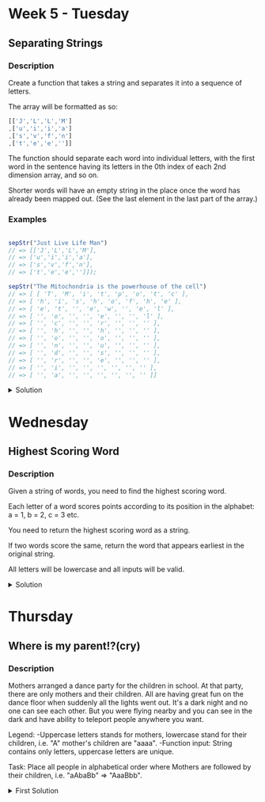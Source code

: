 #  Week 5 - Tuesday

## Separating Strings 

### Description 

Create a function that takes a string and separates it into a sequence of letters.

The array will be formatted as so:

```js
[['J','L','L','M']
,['u','i','i','a']
,['s','v','f','n']
,['t','e','e','']]
```

The function should separate each word into individual letters, with the first word in the sentence having its letters in the 0th index of each 2nd dimension array, and so on.

Shorter words will have an empty string in the place once the word has already been mapped out. (See the last element in the last part of the array.)

### Examples

```js

sepStr("Just Live Life Man")
// => [['J','L','L','M'],
// => ['u','i','i','a'],
// => ['s','v','f','n'],
// => ['t','e','e','']]);

sepStr("The Mitochondria is the powerhouse of the cell")
// => [ [ 'T', 'M', 'i', 't', 'p', 'o', 't', 'c' ],
// => [ 'h', 'i', 's', 'h', 'o', 'f', 'h', 'e' ],
// => [ 'e', 't', '', 'e', 'w', '', 'e', 'l' ],
// => [ '', 'o', '', '', 'e', '', '', 'l' ],
// => [ '', 'c', '', '', 'r', '', '', '' ],
// => [ '', 'h', '', '', 'h', '', '', '' ],
// => [ '', 'o', '', '', 'o', '', '', '' ],
// => [ '', 'n', '', '', 'u', '', '', '' ],
// => [ '', 'd', '', '', 's', '', '', '' ],
// => [ '', 'r', '', '', 'e', '', '', '' ],
// => [ '', 'i', '', '', '', '', '', '' ],
// => [ '', 'a', '', '', '', '', '', '' ]]

```

<details>
  <summary>Solution</summary>
  
  ```js
  
  function sepStr(str) {
str = str.split(' ');
let newArr = [];
//finding the longest word in the array 
let longestItem = str.reduce((acc, el) => { 
    if(el.length > acc) acc = el.length;
    return acc;
} ,0)
// making and pushing sub arrays
for(let i = 0; i < longestItem; i++){
    newArr.push(
        str.reduce((acc, el) => {
            el[i] ? acc.push(el[i]) : acc.push('');
            return acc;
        }, [])
    );
}

return newArr;

}
  
  ```
</details>

#  Wednesday
 
## Highest Scoring Word 

### Description 
  
Given a string of words, you need to find the highest scoring word.

Each letter of a word scores points according to its position in the alphabet: a = 1, b = 2, c = 3 etc.

You need to return the highest scoring word as a string.

If two words score the same, return the word that appears earliest in the original string.

All letters will be lowercase and all inputs will be valid.
  
<details>
  <summary>Solution</summary>
  
  ```js
  function high(x){
    let abc = '0abcdefghijklmnopqrstuvwxyz';
    let scores = x.split(' ').map((word) => (
        word.split('').reduce((acc, el) => acc += abc.indexOf(el), 0)
    ))
    return x.split(' ')[scores.findIndex((x, index) => x === Math.max(...scores))];
  }
  ```
  
</details>
  

#  Thursday
  
## Where is my parent!?(cry) 

### Description
  
Mothers arranged a dance party for the children in school. At that party, there are only mothers and their children. All are having great fun on the dance floor when suddenly all the lights went out. It's a dark night and no one can see each other. But you were flying nearby and you can see in the dark and have ability to teleport people anywhere you want.
  
Legend:
-Uppercase letters stands for mothers, lowercase stand for their children, i.e. "A" mother's children are "aaaa".
-Function input: String contains only letters, uppercase letters are unique.
  
Task:
Place all people in alphabetical order where Mothers are followed by their children, i.e. "aAbaBb" => "AaaBbb".
  
<details>
  <summary>First Solution</summary>
  
  ```js
  function findChildren(dancingBrigade) {
	let newStr = '';
	dancingBrigade.toLowerCase().split('').sort()
		.reduce((acc, el) => {
			if(acc.indexOf(el) < 0) {
				newStr += el.toUpperCase();	
				acc = el;
			}
			else {
				newStr += el;
				acc += el;
			};
			return acc;
	}, '')
		return newStr;
  }  
  ```
  
</details>

  
  

